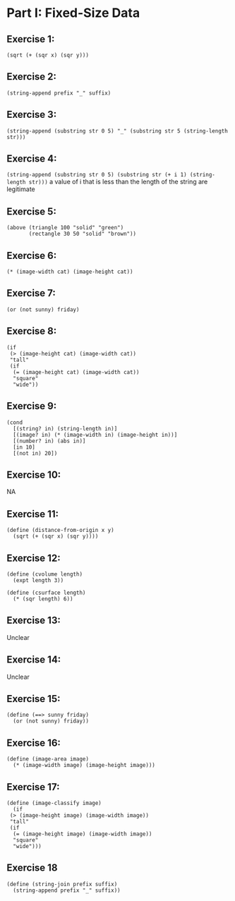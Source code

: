# Part I: Fixed-Size Data

## Exercise 1:
`(sqrt (+ (sqr x) (sqr y)))`

## Exercise 2:
`(string-append prefix "_" suffix)`

## Exercise 3:
`(string-append (substring str 0 5) "_" (substring str 5 (string-length str)))`

## Exercise 4:
`(string-append (substring str 0 5) (substring str (+ i 1) (string-length str)))` a value of i that is less than the length of the string are legitimate

## Exercise 5:
```
(above (triangle 100 "solid" "green")
       (rectangle 30 50 "solid" "brown"))
```

## Exercise 6:
`(* (image-width cat) (image-height cat))`

## Exercise 7:
`(or (not sunny) friday)`

## Exercise 8:
```
(if
 (> (image-height cat) (image-width cat))
 "tall"
 (if
  (= (image-height cat) (image-width cat))
  "square"
  "wide"))
```

## Exercise 9:
```
(cond
  [(string? in) (string-length in)]
  [(image? in) (* (image-width in) (image-height in))]
  [(number? in) (abs in)]
  [in 10]
  [(not in) 20])
```
## Exercise 10:
NA

## Exercise 11:
```
(define (distance-from-origin x y)
  (sqrt (+ (sqr x) (sqr y))))
```

## Exercise 12:
```
(define (cvolume length)
  (expt length 3))

(define (csurface length)
  (* (sqr length) 6))
```

## Exercise 13:
Unclear

## Exercise 14:
Unclear

## Exercise 15:
```
(define (==> sunny friday)
  (or (not sunny) friday))
```
## Exercise 16:
```
(define (image-area image)
  (* (image-width image) (image-height image)))
```

## Exercise 17:
```
(define (image-classify image)
  (if
 (> (image-height image) (image-width image))
 "tall"
 (if
  (= (image-height image) (image-width image))
  "square"
  "wide")))
```

## Exercise 18
```
(define (string-join prefix suffix)
  (string-append prefix "_" suffix))
```
